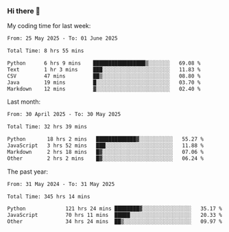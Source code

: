 ### Hi there 👋

My coding time for last week:

<!--START_SECTION:week-->

```txt
From: 25 May 2025 - To: 01 June 2025

Total Time: 8 hrs 55 mins

Python      6 hrs 9 mins    █████████████████▒░░░░░░░   69.08 %
Text        1 hr 3 mins     ███░░░░░░░░░░░░░░░░░░░░░░   11.83 %
CSV         47 mins         ██▒░░░░░░░░░░░░░░░░░░░░░░   08.80 %
Java        19 mins         █░░░░░░░░░░░░░░░░░░░░░░░░   03.70 %
Markdown    12 mins         ▓░░░░░░░░░░░░░░░░░░░░░░░░   02.40 %
```

<!--END_SECTION:week-->

Last month:

<!--START_SECTION:month-->

```txt
From: 30 April 2025 - To: 30 May 2025

Total Time: 32 hrs 39 mins

Python       18 hrs 2 mins   █████████████▓░░░░░░░░░░░   55.27 %
JavaScript   3 hrs 52 mins   ███░░░░░░░░░░░░░░░░░░░░░░   11.88 %
Markdown     2 hrs 18 mins   █▓░░░░░░░░░░░░░░░░░░░░░░░   07.06 %
Other        2 hrs 2 mins    █▓░░░░░░░░░░░░░░░░░░░░░░░   06.24 %
```

<!--END_SECTION:month-->

The past year:

<!--START_SECTION:year-->

```txt
From: 31 May 2024 - To: 31 May 2025

Total Time: 345 hrs 14 mins

Python             121 hrs 24 mins ████████▓░░░░░░░░░░░░░░░░   35.17 %
JavaScript         70 hrs 11 mins  █████░░░░░░░░░░░░░░░░░░░░   20.33 %
Other              34 hrs 24 mins  ██▒░░░░░░░░░░░░░░░░░░░░░░   09.97 %
```

<!--END_SECTION:year-->
